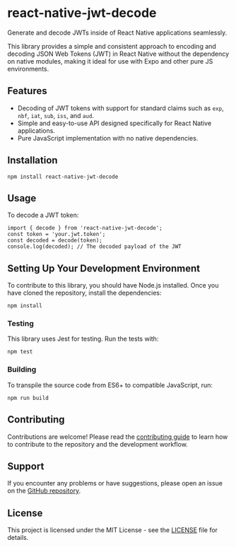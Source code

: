 # react-native-jwt-decode

Generate and decode JWTs inside of React Native applications seamlessly.

This library provides a simple and consistent approach to encoding and decoding JSON Web Tokens (JWT) in React Native without the dependency on native modules, making it ideal for use with Expo and other pure JS environments.

## Features

- Decoding of JWT tokens with support for standard claims such as `exp`, `nbf`, `iat`, `sub`, `iss`, and `aud`.
- Simple and easy-to-use API designed specifically for React Native applications.
- Pure JavaScript implementation with no native dependencies.

## Installation

`npm install react-native-jwt-decode`

Usage
-----

To decode a JWT token:

```
import { decode } from 'react-native-jwt-decode';
const token = 'your.jwt.token';
const decoded = decode(token);
console.log(decoded); // The decoded payload of the JWT
```

Setting Up Your Development Environment
---------------------------------------

To contribute to this library, you should have Node.js installed. Once you have cloned the repository, install the dependencies:


`npm install`

### Testing

This library uses Jest for testing. Run the tests with:


`npm test`

### Building

To transpile the source code from ES6+ to compatible JavaScript, run:


`npm run build`

Contributing
------------

Contributions are welcome! Please read the [contributing guide](https://github.com/smirki/react-native-jwt-decode/CONTRIBUTING.md) to learn how to contribute to the repository and the development workflow.

Support
-------

If you encounter any problems or have suggestions, please open an issue on the [GitHub repository](https://github.com/smirki/react-native-jwt-decode/issues).

License
-------

This project is licensed under the MIT License - see the [LICENSE](https://github.com/smirki/react-native-jwt-decode/LICENSE) file for details.